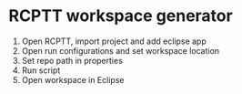 # RCPTT workspace generator

1. Open RCPTT, import project and add eclipse app
2. Open run configurations and set workspace location
3. Set repo path in properties
4. Run script
5. Open workspace in Eclipse 